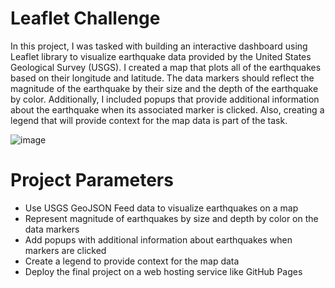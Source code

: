 # Leaflet Challenge

In this project, I was tasked with building an interactive dashboard using Leaflet library to visualize earthquake data provided by the United States Geological Survey (USGS). I created a map that plots all of the earthquakes based on their longitude and latitude. The data markers should reflect the magnitude of the earthquake by their size and the depth of the earthquake by color. Additionally, I included popups that provide additional information about the earthquake when its associated marker is clicked. Also, creating a legend that will provide context for the map data is part of the task.

![image](https://github.com/user-attachments/assets/c8a93e99-765b-405e-931f-2c3e19fff50f)

# Project Parameters
* Use USGS GeoJSON Feed data to visualize earthquakes on a map
* Represent magnitude of earthquakes by size and depth by color on the data markers
* Add popups with additional information about earthquakes when markers are clicked
* Create a legend to provide context for the map data
* Deploy the final project on a web hosting service like GitHub Pages

